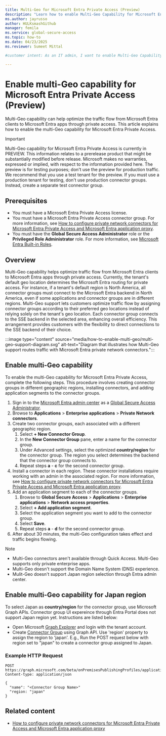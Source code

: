 ```yaml
---
title: Multi-Geo for Microsoft Entra Private Access (Preview)
description: "Learn how to enable Multi-Geo Capability for Microsoft Entra Private Access to optimize traffic flow from Microsoft Entra Clients to Microsoft Entra Apps."
ms.author: jayrusso
author: HULKsmashGithub
manager: femila
ms.service: global-secure-access
ms.topic: how-to   
ms.date: 04/23/2025
ms.reviewer: Sumeet Mittal   

#customer intent: As an IT admin, I want to enable Multi-Geo Capability for Microsoft Entra Private Access so that I can optimize traffic flow from Microsoft Entra Clients to Microsoft Entra Apps.

---
```

# Enable multi-Geo capability for Microsoft Entra Private Access (Preview)
Multi-Geo capability can help optimize the traffic flow from Microsoft Entra clients to Microsoft Entra apps through private access. This article explains how to enable the multi-Geo capability for Microsoft Entra Private Access.

> [!IMPORTANT]
> Multi-Geo capability for Microsoft Entra Private Access is currently in PREVIEW.
> This information relates to a prerelease product that might be substantially modified before release. Microsoft makes no warranties, expressed or implied, with respect to the information provided here. 
> The preview is for testing purposes; don't use the preview for production traffic. We recommend that you use a test tenant for the preview. If you must use a production tenant for testing, don't use production connector groups. Instead, create a separate test connector group. 

## Prerequisites

- You must have a Microsoft Entra Private Access license.    
- You must have a Microsoft Entra Private Access connector group. For more information, see [How to configure private network connectors for Microsoft Entra Private Access and Microsoft Entra application proxy](how-to-configure-connectors.md).   
- You must have the **Global Secure Access Administrator** role or the **Privileged Role Administrator** role. For more information, see [Microsoft Entra Built-in Roles](../identity/role-based-access-control/permissions-reference.md).   

## Overview

Multi-Geo capability helps optimize traffic flow from Microsoft Entra clients to Microsoft Entra apps through private access. Currently, the tenant's default geo location determines the Microsoft Entra routing for private access. For instance, if a tenant's default region is North America, all connector groups must connect to the Microsoft Entra backend in North America, even if some applications and connector groups are in different regions. Multi-Geo support lets customers optimize traffic flow by assigning connector groups according to their preferred geo locations instead of relying solely on the tenant's geo location. Each connector group connects to the SSE backend in the selected area, enhancing overall efficiency. This arrangement provides customers with the flexibility to direct connections to the SSE backend of their choice.
<!-- Art Library Source# ConceptArt-0-000-048 -->
:::image type="content" source="media/how-to-enable-multi-geo/multi-geo-support-diagram.svg" alt-text="Diagram that illustrates how Multi-Geo support routes traffic with Microsoft Entra private network connectors.":::

## Enable multi-Geo capability
To enable the multi-Geo capability for Microsoft Entra Private Access, complete the following steps. This procedure involves creating connector groups in different geographic regions, installing connectors, and adding application segments to the connector groups.

1. Sign in to the [Microsoft Entra admin center](https://entra.microsoft.com) as a [Global Secure Access Administrator](../identity/role-based-access-control/permissions-reference.md#global-secure-access-administrator).
1. Browse to **Applications** > **Enterprise applications** > **Private Network connectors**.    
1. Create two connector groups, each associated with a different geographic region.   
    1. Select **+ New Connector Group**.   
    1. In the **New Connector Group** pane, enter a name for the connector group.
    1. Under Advanced settings, select the optimized **country/region** for the connector group. The region you select determines the backend that the connector group connects to.
    1. Repeat steps **a** - **c** for the second connector group.
1. Install a connector in each region. These connector installations require working with an admin in the associated region. For more information, see [How to configure private network connectors for Microsoft Entra Private Access and Microsoft Entra application proxy](how-to-configure-connectors.md).   
1. Add an application segment to each of the connector groups.   
    1. Browse to **Global Secure Access** > **Applications** > **Enterprise applications** > **Network access properties**.   
    1. Select **+ Add application segment**.
    1. Select the application segment you want to add to the connector group.  
    1. Select **Save**.  
    1. Repeat steps **a** - **d** for the second connector group.
1. After about 30 minutes, the multi-Geo configuration takes effect and traffic begins flowing. 

> [!NOTE]
> - Multi-Geo connectors aren't available through Quick Access. Multi-Geo supports only private enterprise apps.   
> - Multi-Geo doesn't support the Domain Name System (DNS) experience.
> - Mulit-Geo doesn't support Japan region selection through Entra admin center.   

## Enable multi-Geo capability for Japan region
To select Japan as **country/region** for the connector group, use Microsoft Graph APIs. Connector group UI expereince through Entra Portal does not support Japan region yet. Instructions are listed below: 
- Open Microsoft [Graph Explorer](https://developer.microsoft.com/en-us/graph/graph-explorer) and login with the tenant account.
- Create [Connector Group](https://learn.microsoft.com/graph/api/connectorgroup-post?view=graph-rest-beta&tabs=http) using Graph API. Use 'region' property to assign the region to 'japan'.  E.g., Run the POST request below with region set to "japan" to create a connector group assigned to Japan.

### Example HTTP Request
```http
POST https://graph.microsoft.com/beta/onPremisesPublishingProfiles/applicationProxy/connectorGroups
Content-type: application/json

{
  "name": "<Connector Group Name>"
  "region: "japan"
}
```
## Related content

* [How to configure private network connectors for Microsoft Entra Private Access and Microsoft Entra application proxy](how-to-configure-connectors.md)

